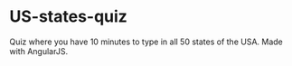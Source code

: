 # US-states-quiz
Quiz where you have 10 minutes to type in all 50 states of the USA. Made with AngularJS.
